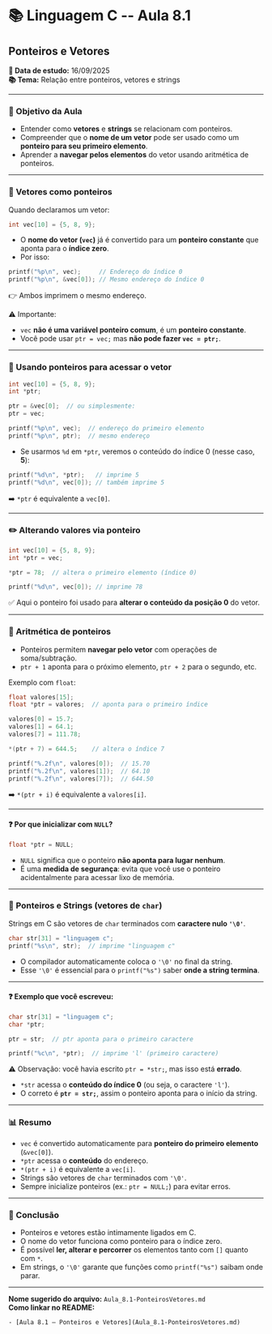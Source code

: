 # 📚 Linguagem C -- Aula 8.1

## Ponteiros e Vetores

**📅 Data de estudo:** 16/09/2025\
**📚 Tema:** Relação entre ponteiros, vetores e strings

------------------------------------------------------------------------

### 🎯 Objetivo da Aula

- Entender como **vetores** e **strings** se relacionam com ponteiros.  
- Compreender que o **nome de um vetor** pode ser usado como um **ponteiro para seu primeiro elemento**.  
- Aprender a **navegar pelos elementos** do vetor usando aritmética de ponteiros.

------------------------------------------------------------------------

### 📍 Vetores como ponteiros

Quando declaramos um vetor:

```c
int vec[10] = {5, 8, 9};
```

- O **nome do vetor (`vec`)** já é convertido para um **ponteiro constante** que aponta para o **índice zero**.  
- Por isso:

```c
printf("%p\n", vec);     // Endereço do índice 0
printf("%p\n", &vec[0]); // Mesmo endereço do índice 0
```

👉 Ambos imprimem o mesmo endereço.

⚠️ Importante:  
- `vec` **não é uma variável ponteiro comum**, é um **ponteiro constante**.  
- Você pode usar `ptr = vec;` mas **não pode fazer `vec = ptr;`**.

------------------------------------------------------------------------

### 📌 Usando ponteiros para acessar o vetor

```c
int vec[10] = {5, 8, 9};
int *ptr;

ptr = &vec[0];  // ou simplesmente:
ptr = vec;

printf("%p\n", vec);  // endereço do primeiro elemento
printf("%p\n", ptr);  // mesmo endereço
```

- Se usarmos `%d` em `*ptr`, veremos o conteúdo do índice 0 (nesse caso, **5**):

```c
printf("%d\n", *ptr);   // imprime 5
printf("%d\n", vec[0]); // também imprime 5
```

➡️ `*ptr` é equivalente a `vec[0]`.

------------------------------------------------------------------------

### ✏️ Alterando valores via ponteiro

```c
int vec[10] = {5, 8, 9};
int *ptr = vec;

*ptr = 78;  // altera o primeiro elemento (índice 0)

printf("%d\n", vec[0]); // imprime 78
```

✅ Aqui o ponteiro foi usado para **alterar o conteúdo da posição 0** do vetor.

------------------------------------------------------------------------

### 🔄 Aritmética de ponteiros

- Ponteiros permitem **navegar pelo vetor** com operações de soma/subtração.
- `ptr + 1` aponta para o próximo elemento, `ptr + 2` para o segundo, etc.

Exemplo com `float`:

```c
float valores[15];
float *ptr = valores;  // aponta para o primeiro índice

valores[0] = 15.7;
valores[1] = 64.1;
valores[7] = 111.78;

*(ptr + 7) = 644.5;    // altera o índice 7

printf("%.2f\n", valores[0]);  // 15.70
printf("%.2f\n", valores[1]);  // 64.10
printf("%.2f\n", valores[7]);  // 644.50
```

➡️ `*(ptr + i)` é equivalente a `valores[i]`.

---

#### ❓ Por que inicializar com `NULL`?

```c
float *ptr = NULL;
```

- `NULL` significa que o ponteiro **não aponta para lugar nenhum**.  
- É uma **medida de segurança**: evita que você use o ponteiro acidentalmente para acessar lixo de memória.

------------------------------------------------------------------------

### 📝 Ponteiros e Strings (vetores de `char`)

Strings em C são vetores de `char` terminados com **caractere nulo `'\0'`**.

```c
char str[31] = "linguagem c";
printf("%s\n", str);  // imprime "linguagem c"
```

- O compilador automaticamente coloca o `'\0'` no final da string.  
- Esse `'\0'` é essencial para o `printf("%s")` saber **onde a string termina**.

---

#### ❓ Exemplo que você escreveu:

```c
char str[31] = "linguagem c";
char *ptr;

ptr = str;  // ptr aponta para o primeiro caractere

printf("%c\n", *ptr);  // imprime 'l' (primeiro caractere)
```

⚠️ Observação: você havia escrito `ptr = *str;`, mas isso está **errado**.  
- `*str` acessa o **conteúdo do índice 0** (ou seja, o caractere `'l'`).  
- O correto é **`ptr = str;`**, assim o ponteiro aponta para o início da string.  

------------------------------------------------------------------------

### 📊 Resumo

- `vec` é convertido automaticamente para **ponteiro do primeiro elemento** (`&vec[0]`).  
- `*ptr` acessa o **conteúdo** do endereço.  
- `*(ptr + i)` é equivalente a `vec[i]`.  
- Strings são vetores de `char` terminados com `'\0'`.  
- Sempre inicialize ponteiros (ex.: `ptr = NULL;`) para evitar erros.

------------------------------------------------------------------------

### 📌 Conclusão

- Ponteiros e vetores estão intimamente ligados em C.  
- O nome do vetor funciona como ponteiro para o índice zero.  
- É possível **ler, alterar e percorrer** os elementos tanto com `[]` quanto com `*`.  
- Em strings, o `'\0'` garante que funções como `printf("%s")` saibam onde parar.  

------------------------------------------------------------------------

**Nome sugerido do arquivo:** `Aula_8.1-PonteirosVetores.md`\
**Como linkar no README:**
```
- [Aula 8.1 — Ponteiros e Vetores](Aula_8.1-PonteirosVetores.md)
```
